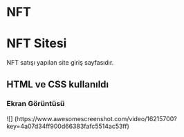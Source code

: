 # NFT
<h1> NFT Sitesi</h1>
NFT satışı yapılan site giriş sayfasıdır.

<h2>HTML ve CSS kullanıldı</h2>

<h3>Ekran Görüntüsü</h3>
![] (https://www.awesomescreenshot.com/video/16215700?key=4a07d34ff900d66383fafc5514ac53ff)